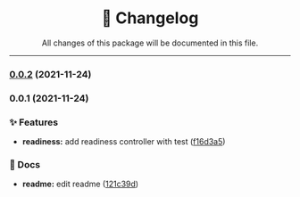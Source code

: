 <div align="center"><h1>📝 Changelog</h1><p>All changes of this package will be documented in this file.</p></div>

---

### [0.0.2](https://github.com/tresdoce/nestjs-health/compare/v0.0.1...v0.0.2) (2021-11-24)

### 0.0.1 (2021-11-24)


### ✨ Features

* **readiness:** add readiness controller with test ([f16d3a5](https://github.com/tresdoce/nestjs-health/commit/f16d3a5b7cb48f38b04b63bb902c8bb9c3c9fff0))


### 📝 Docs

* **readme:** edit readme ([121c39d](https://github.com/tresdoce/nestjs-health/commit/121c39dd9f65c551003957b02d0960d6d131fc28))
